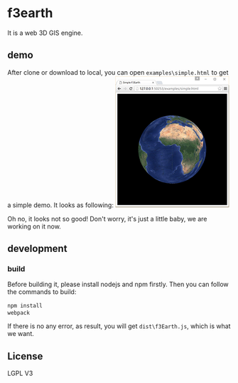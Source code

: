 # f3earth
It is a web 3D GIS engine.

## demo

After clone or download to local, you can open `examples\simple.html` to get a simple demo. It looks as following:
![example-simple](imgs/simpleDemo.png)

Oh no, it looks not so good! Don't worry, it's just a little baby, we are working on it now.

## development

### build

Before building it, please install nodejs and npm firstly. Then you can follow the commands to build:

```
npm install
webpack
```

If there is no any error, as result, you will get `dist\f3Earth.js`, which is what we want. 

## License

LGPL V3


